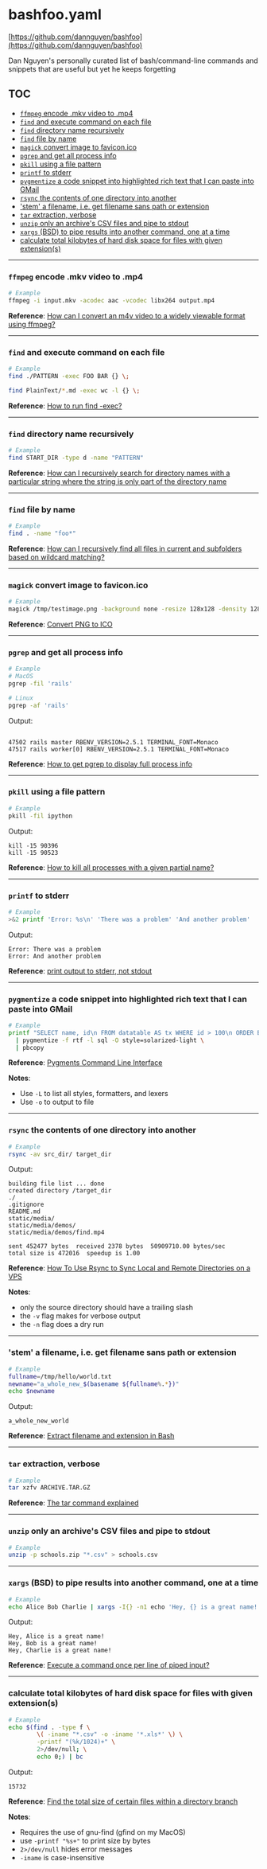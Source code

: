 
# bashfoo.yaml

[https://github.com/dannguyen/bashfoo](https://github.com/dannguyen/bashfoo)

Dan Nguyen's personally curated list of bash/command-line commands and snippets
  that are useful but yet he keeps forgetting


## TOC

- [`ffmpeg` encode .mkv video to .mp4](#manifest--ffmpeg-encode-mkv-video-to-mp4)
- [`find` and execute command on each file](#manifest--find-and-execute-command-on-each-file)
- [`find` directory name recursively](#manifest--find-directory-name-recursively)
- [`find` file by name](#manifest--find-file-by-name)
- [`magick` convert image to favicon.ico](#manifest--magick-convert-image-to-favicon-ico)
- [`pgrep` and get all process info](#manifest--pgrep-and-get-all-process-info)
- [`pkill` using a file pattern](#manifest--pkill-using-a-file-pattern)
- [`printf` to stderr](#manifest--printf-to-stderr)
- [`pygmentize` a code snippet into highlighted rich text that I can paste into GMail](#manifest--pygmentize-a-code-snippet-into-highlighted-rich-text-that-i-can-paste-into-gmail)
- [`rsync` the contents of one directory into another](#manifest--rsync-the-contents-of-one-directory-into-another)
- ['stem' a filename, i.e. get filename sans path or extension](#manifest--stem-a-filename-i-e-get-filename-sans-path-or-extension)
- [`tar` extraction, verbose](#manifest--tar-extraction-verbose)
- [`unzip` only an archive's CSV files and pipe to stdout](#manifest--unzip-only-an-archive-s-csv-files-and-pipe-to-stdout)
- [`xargs` (BSD) to pipe results into another command, one at a time](#manifest--xargs-bsd-to-pipe-results-into-another-command-one-at-a-time)
- [calculate total kilobytes of hard disk space for files with given extension(s)](#manifest-calculate-total-kilobytes-of-hard-disk-space-for-files-with-given-extension-s-)






-------------------------------
<a name="manifest--ffmpeg-encode-mkv-video-to-mp4" id="manifest--ffmpeg-encode-mkv-video-to-mp4"></a>

### `ffmpeg` encode .mkv video to .mp4

```sh
# Example
ffmpeg -i input.mkv -acodec aac -vcodec libx264 output.mp4
```

**Reference**: [How can I convert an m4v video to a widely viewable format using ffmpeg?](https://superuser.com/a/462112/512499)


-------------------------------
<a name="manifest--find-and-execute-command-on-each-file" id="manifest--find-and-execute-command-on-each-file"></a>

### `find` and execute command on each file

```sh
# Example
find ./PATTERN -exec FOO BAR {} \;

find PlainText/*.md -exec wc -l {} \;
```

**Reference**: [How to run find -exec?](https://unix.stackexchange.com/questions/12902/how-to-run-find-exec)


-------------------------------
<a name="manifest--find-directory-name-recursively" id="manifest--find-directory-name-recursively"></a>

### `find` directory name recursively

```sh
# Example
find START_DIR -type d -name "PATTERN"
```

**Reference**: [How can I recursively search for directory names with a particular string where the string is only part of the directory name](https://askubuntu.com/questions/153144/how-can-i-recursively-search-for-directory-names-with-a-particular-string-where)


-------------------------------
<a name="manifest--find-file-by-name" id="manifest--find-file-by-name"></a>

### `find` file by name

```sh
# Example
find . -name "foo*"
```

**Reference**: [How can I recursively find all files in current and subfolders based on wildcard matching?](https://stackoverflow.com/questions/5905054/how-can-i-recursively-find-all-files-in-current-and-subfolders-based-on-wildcard)


-------------------------------
<a name="manifest--magick-convert-image-to-favicon-ico" id="manifest--magick-convert-image-to-favicon-ico"></a>

### `magick` convert image to favicon.ico

```sh
# Example
magick /tmp/testimage.png -background none -resize 128x128 -density 128x128 favicon.ico
```

**Reference**: [Convert PNG to ICO](https://imagemagick.org/discourse-server/viewtopic.php?t=36031)


-------------------------------
<a name="manifest--pgrep-and-get-all-process-info" id="manifest--pgrep-and-get-all-process-info"></a>

### `pgrep` and get all process info

```sh
# Example
# MacOS
pgrep -fil 'rails'

# Linux
pgrep -af 'rails'
```

Output:

```

47502 rails master RBENV_VERSION=2.5.1 TERMINAL_FONT=Monaco
47517 rails worker[0] RBENV_VERSION=2.5.1 TERMINAL_FONT=Monaco
```

**Reference**: [How to get pgrep to display full process info](https://serverfault.com/questions/77162/how-to-get-pgrep-to-display-full-process-info)


-------------------------------
<a name="manifest--pkill-using-a-file-pattern" id="manifest--pkill-using-a-file-pattern"></a>

### `pkill` using a file pattern

```sh
# Example
pkill -fil ipython
```

Output:

```
kill -15 90396
kill -15 90523
```

**Reference**: [How to kill all processes with a given partial name?](https://stackoverflow.com/questions/8987037/how-to-kill-all-processes-with-a-given-partial-name)


-------------------------------
<a name="manifest--printf-to-stderr" id="manifest--printf-to-stderr"></a>

### `printf` to stderr

```sh
# Example
>&2 printf 'Error: %s\n' 'There was a problem' 'And another problem'
```

Output:

```
Error: There was a problem
Error: And another problem
```

**Reference**: [print output to stderr, not stdout](https://stackoverflow.com/questions/2990414/echo-that-outputs-to-stderr)


-------------------------------
<a name="manifest--pygmentize-a-code-snippet-into-highlighted-rich-text-that-i-can-paste-into-gmail" id="manifest--pygmentize-a-code-snippet-into-highlighted-rich-text-that-i-can-paste-into-gmail"></a>

### `pygmentize` a code snippet into highlighted rich text that I can paste into GMail

```sh
# Example
printf "SELECT name, id\n FROM datatable AS tx WHERE id > 100\n ORDER BY id ASC;" \
  | pygmentize -f rtf -l sql -O style=solarized-light \
  | pbcopy
```

**Reference**: [Pygments Command Line Interface](https://pygments.org/docs/cmdline/)

**Notes**: 


- Use `-L` to list all styles, formatters, and lexers
- Use `-o` to output to file


-------------------------------
<a name="manifest--rsync-the-contents-of-one-directory-into-another" id="manifest--rsync-the-contents-of-one-directory-into-another"></a>

### `rsync` the contents of one directory into another

```sh
# Example
rsync -av src_dir/ target_dir
```

Output:

```
building file list ... done
created directory /target_dir
./
.gitignore
README.md
static/media/
static/media/demos/
static/media/demos/find.mp4

sent 452477 bytes  received 2378 bytes  50909710.00 bytes/sec
total size is 472016  speedup is 1.00
```

**Reference**: [How To Use Rsync to Sync Local and Remote Directories on a VPS](https://www.digitalocean.com/community/tutorials/how-to-use-rsync-to-sync-local-and-remote-directories-on-a-vps)

**Notes**: 


- only the source directory should have a trailing slash
- the `-v` flag makes for verbose output
- the `-n` flag does a dry run


-------------------------------
<a name="manifest--stem-a-filename-i-e-get-filename-sans-path-or-extension" id="manifest--stem-a-filename-i-e-get-filename-sans-path-or-extension"></a>

### 'stem' a filename, i.e. get filename sans path or extension

```sh
# Example
fullname=/tmp/hello/world.txt
newname="a_whole_new_$(basename ${fullname%.*})"
echo $newname
```

Output:

```
a_whole_new_world
```

**Reference**: [Extract filename and extension in Bash](https://stackoverflow.com/questions/965053/extract-filename-and-extension-in-bash)


-------------------------------
<a name="manifest--tar-extraction-verbose" id="manifest--tar-extraction-verbose"></a>

### `tar` extraction, verbose

```sh
# Example
tar xzfv ARCHIVE.TAR.GZ
```

**Reference**: [The tar command explained](https://www.howtoforge.com/tutorial/linux-tar-command/)


-------------------------------
<a name="manifest--unzip-only-an-archive-s-csv-files-and-pipe-to-stdout" id="manifest--unzip-only-an-archive-s-csv-files-and-pipe-to-stdout"></a>

### `unzip` only an archive's CSV files and pipe to stdout

```sh
# Example
unzip -p schools.zip "*.csv" > schools.csv
```


-------------------------------
<a name="manifest--xargs-bsd-to-pipe-results-into-another-command-one-at-a-time" id="manifest--xargs-bsd-to-pipe-results-into-another-command-one-at-a-time"></a>

### `xargs` (BSD) to pipe results into another command, one at a time

```sh
# Example
echo Alice Bob Charlie | xargs -I{} -n1 echo 'Hey, {} is a great name!'
```

Output:

```
Hey, Alice is a great name!
Hey, Bob is a great name!
Hey, Charlie is a great name!
```

**Reference**: [Execute a command once per line of piped input?](https://unix.stackexchange.com/questions/7558/execute-a-command-once-per-line-of-piped-input)


-------------------------------
<a name="manifest-calculate-total-kilobytes-of-hard-disk-space-for-files-with-given-extension-s-" id="manifest-calculate-total-kilobytes-of-hard-disk-space-for-files-with-given-extension-s-"></a>

### calculate total kilobytes of hard disk space for files with given extension(s)

```sh
# Example
echo $(find . -type f \
        \( -iname "*.csv" -o -iname '*.xls*' \) \
        -printf "(%k/1024)+" \
        2>/dev/null; \
        echo 0;) | bc
```

Output:

```
15732
```

**Reference**: [Find the total size of certain files within a directory branch](https://unix.stackexchange.com/questions/41550/find-the-total-size-of-certain-files-within-a-directory-branch/148472)

**Notes**: 



- Requires the use of gnu-find (gfind on my MacOS)
- use `-printf "%s+"` to print size by bytes
- `2>/dev/null` hides error messages
- `-iname` is case-insensitive

